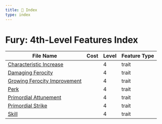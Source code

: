 ```yaml
---
title: 📑 Index
type: index
---
```


# Fury: 4th-Level Features Index

| File Name                                                           | Cost | Level | Feature Type |
| ------------------------------------------------------------------- | ---- | ----- | ------------ |
| [Characteristic Increase](../Characteristic%20Increase)             |      | 4     | trait        |
| [Damaging Ferocity](../Damaging%20Ferocity)                         |      | 4     | trait        |
| [Growing Ferocity Improvement](../Growing%20Ferocity%20Improvement) |      | 4     | trait        |
| [Perk](../Perk)                                                     |      | 4     | trait        |
| [Primordial Attunement](../Primordial%20Attunement)                 |      | 4     | trait        |
| [Primordial Strike](../Primordial%20Strike)                         |      | 4     | trait        |
| [Skill](../Skill)                                                   |      | 4     | trait        |
